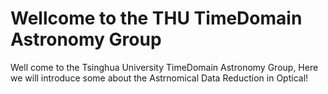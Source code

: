 # Wellcome to the THU TimeDomain Astronomy Group
Well come to the Tsinghua University TimeDomain Astronomy Group, Here we will introduce some about the Astrnomical Data Reduction in Optical!
